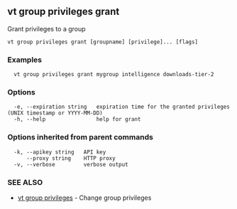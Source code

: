 ## vt group privileges grant

Grant privileges to a group

```
vt group privileges grant [groupname] [privilege]... [flags]
```

### Examples

```
  vt group privileges grant mygroup intelligence downloads-tier-2
```

### Options

```
  -e, --expiration string   expiration time for the granted privileges (UNIX timestamp or YYYY-MM-DD)
  -h, --help                help for grant
```

### Options inherited from parent commands

```
  -k, --apikey string   API key
      --proxy string    HTTP proxy
  -v, --verbose         verbose output
```

### SEE ALSO

* [vt group privileges](vt_group_privileges.md)	 - Change group privileges

